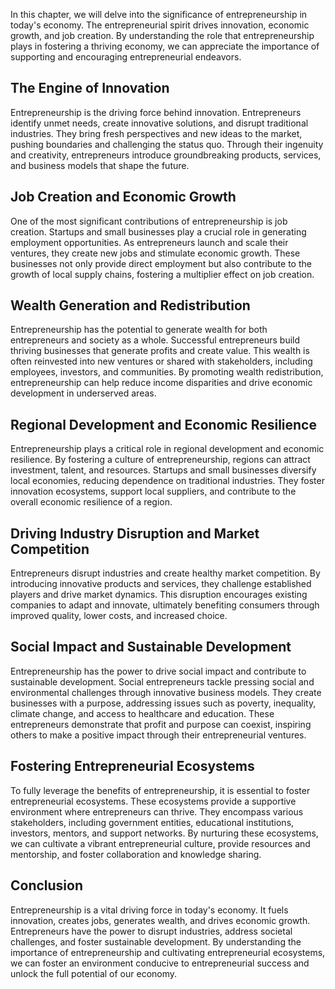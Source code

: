 
In this chapter, we will delve into the significance of entrepreneurship in today's economy. The entrepreneurial spirit drives innovation, economic growth, and job creation. By understanding the role that entrepreneurship plays in fostering a thriving economy, we can appreciate the importance of supporting and encouraging entrepreneurial endeavors.

**The Engine of Innovation**
----------------------------

Entrepreneurship is the driving force behind innovation. Entrepreneurs identify unmet needs, create innovative solutions, and disrupt traditional industries. They bring fresh perspectives and new ideas to the market, pushing boundaries and challenging the status quo. Through their ingenuity and creativity, entrepreneurs introduce groundbreaking products, services, and business models that shape the future.

**Job Creation and Economic Growth**
------------------------------------

One of the most significant contributions of entrepreneurship is job creation. Startups and small businesses play a crucial role in generating employment opportunities. As entrepreneurs launch and scale their ventures, they create new jobs and stimulate economic growth. These businesses not only provide direct employment but also contribute to the growth of local supply chains, fostering a multiplier effect on job creation.

**Wealth Generation and Redistribution**
----------------------------------------

Entrepreneurship has the potential to generate wealth for both entrepreneurs and society as a whole. Successful entrepreneurs build thriving businesses that generate profits and create value. This wealth is often reinvested into new ventures or shared with stakeholders, including employees, investors, and communities. By promoting wealth redistribution, entrepreneurship can help reduce income disparities and drive economic development in underserved areas.

**Regional Development and Economic Resilience**
------------------------------------------------

Entrepreneurship plays a critical role in regional development and economic resilience. By fostering a culture of entrepreneurship, regions can attract investment, talent, and resources. Startups and small businesses diversify local economies, reducing dependence on traditional industries. They foster innovation ecosystems, support local suppliers, and contribute to the overall economic resilience of a region.

**Driving Industry Disruption and Market Competition**
------------------------------------------------------

Entrepreneurs disrupt industries and create healthy market competition. By introducing innovative products and services, they challenge established players and drive market dynamics. This disruption encourages existing companies to adapt and innovate, ultimately benefiting consumers through improved quality, lower costs, and increased choice.

**Social Impact and Sustainable Development**
---------------------------------------------

Entrepreneurship has the power to drive social impact and contribute to sustainable development. Social entrepreneurs tackle pressing social and environmental challenges through innovative business models. They create businesses with a purpose, addressing issues such as poverty, inequality, climate change, and access to healthcare and education. These entrepreneurs demonstrate that profit and purpose can coexist, inspiring others to make a positive impact through their entrepreneurial ventures.

**Fostering Entrepreneurial Ecosystems**
----------------------------------------

To fully leverage the benefits of entrepreneurship, it is essential to foster entrepreneurial ecosystems. These ecosystems provide a supportive environment where entrepreneurs can thrive. They encompass various stakeholders, including government entities, educational institutions, investors, mentors, and support networks. By nurturing these ecosystems, we can cultivate a vibrant entrepreneurial culture, provide resources and mentorship, and foster collaboration and knowledge sharing.

**Conclusion**
--------------

Entrepreneurship is a vital driving force in today's economy. It fuels innovation, creates jobs, generates wealth, and drives economic growth. Entrepreneurs have the power to disrupt industries, address societal challenges, and foster sustainable development. By understanding the importance of entrepreneurship and cultivating entrepreneurial ecosystems, we can foster an environment conducive to entrepreneurial success and unlock the full potential of our economy.
